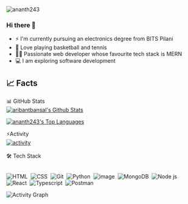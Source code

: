 <p align="left"> <img src="https://komarev.com/ghpvc/?username=ananth243&label=Profile%20views&color=0e75b6&style=flat" alt="ananth243" /> </p>

### Hi there 👋

- ⚡ I'm currently pursuing an electronics degree from BITS Pilani
- 🏀 Love playing basketball and tennis
- 👨‍💻 Passionate web developer whose favourite tech stack is MERN
- 💻 I am exploring software development



## 📈 Facts
  <summary>📊 GitHub Stats</summary>
  <a href="https://github.com/anuraghazra/github-readme-stats"><img alt="aribantbansal's Github Stats" src="https://github-readme-stats.vercel.app/api?username=ananth243&show_icons=true&count_private=true&locale=en&layout=compact&theme=prussian" /></a>


  <a href="https://github.com/anuraghazra/github-readme-stats"><img alt="ananth243's Top Languages" src="https://github-readme-stats.vercel.app/api/top-langs/?username=ananth243&langs_count=10&layout=compact&theme=prussian" /></a>
  <summary>⚡Activity</summary>
  <a href="https://github.com/DenverCoder1/github-readme-streak-stats"><img alt="activity" src="https://github-readme-streak-stats.herokuapp.com/?user=ananth243&theme=red" /></a>
<br />
<br/>
🛠 Tech Stack
<br/>
<br/>

![HTML](https://img.shields.io/badge/HTML5-E34F26?style=for-the-badge&logo=html5&logoColor=white)&nbsp;
![CSS](https://img.shields.io/badge/CSS3-1572B6?style=for-the-badge&logo=css3&logoColor=white)&nbsp;
![Git](https://img.shields.io/badge/-Git-05122A?style=flat&logo=git)&nbsp;
![Python](https://img.shields.io/badge/Python-3776AB?style=for-the-badge&logo=python&logoColor=white)&nbsp;
![image](https://img.shields.io/badge/JavaScript-F7DF1E?style=for-the-badge&logo=javascript&logoColor=black)&nbsp;
![MongoDB](https://img.shields.io/badge/MongoDB-4EA94B?style=for-the-badge&logo=mongodb&logoColor=white)&nbsp;
![Node js](https://img.shields.io/badge/Node.js-43853D?style=for-the-badge&logo=node.js&logoColor=white)&nbsp;
![React](https://img.shields.io/badge/React-20232A?style=for-the-badge&logo=react&logoColor=61DAFB)&nbsp;
![Typescript](https://img.shields.io/badge/TypeScript-007ACC?style=for-the-badge&logo=typescript&logoColor=white)&nbsp;
![Postman](https://img.shields.io/badge/Postman-FF6C37?style=for-the-badge&logo=Postman&logoColor=white)&nbsp;


![Activity Graph](https://activity-graph.herokuapp.com/graph?username=ananth243&theme=react-dark)
